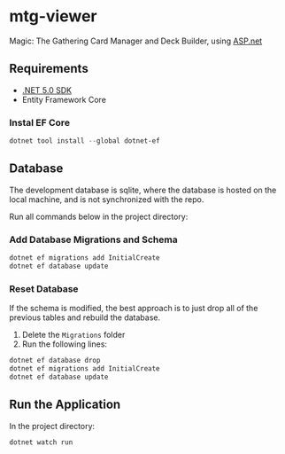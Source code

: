 # mtg-viewer

Magic: The Gathering Card Manager and Deck Builder, using [ASP.net](https://dotnet.microsoft.com/apps/aspnet)

## Requirements

* [.NET 5.0 SDK](https://dotnet.microsoft.com/download)
* Entity Framework Core

### Instal EF Core

```powershell
dotnet tool install --global dotnet-ef
```

## Database

The development database is sqlite, where the database is hosted on the local machine, and is not synchronized with the repo.

Run all commands below in the project directory:

### Add Database Migrations and Schema

```powershell
dotnet ef migrations add InitialCreate
dotnet ef database update
```

### Reset Database

If the schema is modified, the best approach is to just drop all of the previous tables and rebuild the database.

1. Delete the `Migrations` folder
2. Run the following lines:

```powershell
dotnet ef database drop
dotnet ef migrations add InitialCreate
dotnet ef database update
```

## Run the Application

In the project directory:

```powershell
dotnet watch run
```
